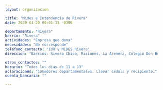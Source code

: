 ```yaml
---
layout: organizacion

title: "Mides e Intendencia de Rivera"
date: 2020-04-20 00:01:13 -0300

departamento: "Rivera"
barrio: "Rivera"
actividades: "Empresa que dona"
necesidades: "No corresponde"
telefono_contacto: "IdR y MIDES Rivera"
direccion: "Barrios: Rivera Chico, Misiones, La Arenera, Colegio Don Bosco"

otros_contactos: ""
horario: "Todos los días de 11 a 13"
aclaraciones: "Comedores departamentales. Llevar cédula y recipiente."
cuenta_bancaria: ""

---
```

